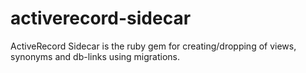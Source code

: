 # activerecord-sidecar
ActiveRecord Sidecar is the ruby gem for creating/dropping of views, synonyms and db-links using migrations.
